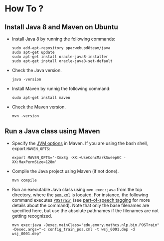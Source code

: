 # How To ?

## Install Java 8 and Maven on Ubuntu

* Install Java 8 by running the following commands:

   ```
   sudo add-apt-repository ppa:webupd8team/java
   sudo apt-get update
   sudo apt-get install oracle-java8-installer
   sudo apt-get install oracle-java8-set-default
   ```

* Check the Java version.

   ```
   java -version
   ```

* Install Maven by runnig the following command:

   ```
   sudo apt-get install maven
   ```

* Check the Maven version.

   ```
   mvn -version
   ```

## Run a Java class using Maven

* Specify the [JVM options](http://www.oracle.com/technetwork/articles/java/vmoptions-jsp-140102.html) in Maven.  If you are using the bash shell, export `MAVEN_OPTS`:

   ```
   export MAVEN_OPTS='-Xmx8g -XX:+UseConcMarkSweepGC -XX:MaxPermSize=128m'
   ```

* Compile the Java project using Maven (if not done).

   ```
   mvn compile
   ```

* Run an executable Java class using `mvn exec:java` from the top directory, where the [`pom.xml`](../../../../../pom.xml) is located.  For instance, the following command executes [`POSTrain`](../../src/main/java/edu/emory/mathcs/nlp/bin/POSTrain.java) (see [part-of-speech tagging](../component/part_of_speech_tagging.md#training) for more details about the command). Note that only the base filenames are specified here, but use the absolute pathnames if the filenames are not getting recognized.

   ```
   mvn exec:java -Dexec.mainClass="edu.emory.mathcs.nlp.bin.POSTrain" -Dexec.args="-c config_train_pos.xml -t wsj_0001.dep -d wsj_0001.dep"
   ```